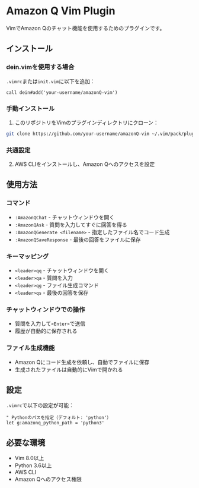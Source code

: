 # Amazon Q Vim Plugin

VimでAmazon Qのチャット機能を使用するためのプラグインです。

## インストール

### dein.vimを使用する場合

`.vimrc`または`init.vim`に以下を追加：

```vim
call dein#add('your-username/amazonQ-vim')
```

### 手動インストール

1. このリポジトリをVimのプラグインディレクトリにクローン：
```bash
git clone https://github.com/your-username/amazonQ-vim ~/.vim/pack/plugins/start/amazonQ-vim
```

### 共通設定

2. AWS CLIをインストールし、Amazon Qへのアクセスを設定

## 使用方法

### コマンド
- `:AmazonQChat` - チャットウィンドウを開く
- `:AmazonQAsk` - 質問を入力してすぐに回答を得る
- `:AmazonQGenerate <filename>` - 指定したファイル名でコード生成
- `:AmazonQSaveResponse` - 最後の回答をファイルに保存

### キーマッピング
- `<leader>qq` - チャットウィンドウを開く
- `<leader>qa` - 質問を入力
- `<leader>qg` - ファイル生成コマンド
- `<leader>qs` - 最後の回答を保存

### チャットウィンドウでの操作
- 質問を入力して`<Enter>`で送信
- 履歴が自動的に保存される

### ファイル生成機能
- Amazon Qにコード生成を依頼し、自動でファイルに保存
- 生成されたファイルは自動的にVimで開かれる

## 設定

`.vimrc`で以下の設定が可能：

```vim
" Pythonのパスを指定（デフォルト: 'python'）
let g:amazonq_python_path = 'python3'
```

## 必要な環境
- Vim 8.0以上
- Python 3.6以上
- AWS CLI
- Amazon Qへのアクセス権限